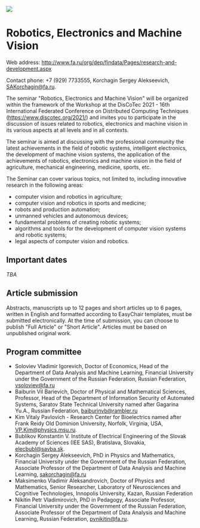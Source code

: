 [![](https://www.discotec.org/2021/discotec2021-banner.jpeg)](https://www.discotec.org/2021/)

# Robotics, Electronics and Machine Vision

Web address: <http://www.fa.ru/org/dep/findata/Pages/research-and-development.aspx>

Contact phone: +7 (929) 7733555, Korchagin Sergey Alekseevich, <SAKorchagin@fa.ru>.

The seminar "Robotics, Electronics and Machine Vision" will be organized within the framework of the Workshop at the DisCoTec 2021 - 16th International Federated Conference on Distributed Computing Techniques  (<https://www.discotec.org/2021/>) and invites you to participate in the discussion of issues related to robotics, electronics and machine vision in its various aspects at all levels and in all contexts.

The seminar is aimed at discussing with the professional community the latest achievements in the field of robotic systems, intelligent electronics, the development of machine vision systems, the application of the achievements of robotics, electronics and machine vision in the field of agriculture, mechanical engineering, medicine, sports, etc.

The Seminar can cover various topics, not limited to, including innovative research in the following areas:
* computer vision and robotics in agriculture;
* computer vision and robotics in sports and medicine;
* robots and production automation;
* unmanned vehicles and autonomous devices;
* fundamental problems of creating robotic systems;
* algorithms and tools for the development of computer vision systems and robotic systems;
* legal aspects of computer vision and robotics.

## Important dates
_TBA_

<!-- 
Application deadline: February 27, 2021
Acceptance Notice: April 19, 2021
Workshop day: May 18, 2021
Conference: May 19-21, 2021
Seminar Proceedings Published: June 18, 2021
-->
<!-- Seminar applications must be submitted as a PDF file for the workshop: https://www.discotec.org/2021/. -->

## Article submission
Abstracts, manuscripts up to 12 pages and short articles up to 6 pages, written in English and formatted according to EasyChair templates, must be submitted electronically. At the time of submission, you can choose to publish "Full Article" or "Short Article". Articles must be based on unpublished original work.

## Program committee
* Soloviev Vladimir Igorevich, Doctor of Economics, Head of the Department of Data Analysis and Machine Learning, Financial University under the Government of the Russian Federation, Russian Federation, vsoloviev@fa.ru
* Baiburin Vil Barievich, Doctor of Physical and Mathematical Sciences, Professor, Head of the Department of Information Security of Automated Systems, Saratov State Technical University named after Gagarina Yu.A., Russian Federation, baiburinvb@rambler.ru
* Kim Vitaly Pavlovich - Research Center for Bioelectrics named after Frank Reidy Old Dominion University, Norfolk, Virginia, USA, VP.Kim@physics.msu.ru.
* Bublikov Konstantin V. Institute of Electrical Engineering of the Slovak Academy of Sciences (IEE SAS), Bratislava, Slovakia, elecbubl@savba.sk.
* Korchagin Sergey Alekseevich, PhD in Physics and Mathematics, Financial University under the Government of the Russian Federation, Associate Professor of the Department of Data Analysis and Machine Learning, sakorchagin@fa.ru
* Maksimenko Vladimir Aleksandrovich, Doctor of Physics and Mathematics, Senior Researcher, Laboratory of Neurosciences and Cognitive Technologies, Innopolis University, Kazan, Russian Federation
* Nikitin Petr Vladimirovich, PhD in Pedagogy, Associate Professor, Financial University under the Government of the Russian Federation, Associate Professor of the Department of Data Analysis and Machine Learning, Russian Federation, pvnikitin@fa.ru. 

